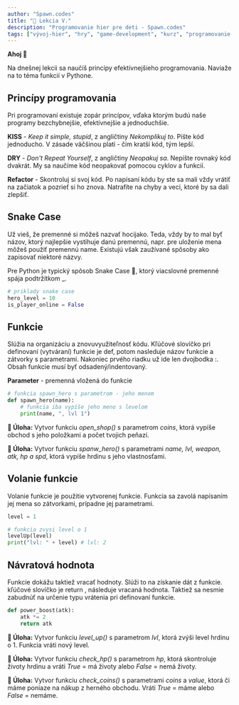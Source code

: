 ```yaml
---
author: "Spawn.codes"
title: "🐍 Lekcia V."
description: "Programovanie hier pre deti - Spawn.codes"
tags: ["vývoj-hier", "hry", "game-development", "kurz", "programovanie-hier", "programovanie-pre-deti"]
---
```

 
**Ahoj 👋**

<!--more-->

Na dnešnej lekcii sa naučíš princípy efektívnejšieho programovania. Naviaže na to téma funkcií v Pythone.


## Princípy programovania
Pri programovaní existuje zopár <span class="font-semibold text-lg text-slate-800 text-center max-w-sm mx-1 rounded-md px-2 py-1 bg-gradient-to-r from-indigo-200 via-red-200 to-yellow-100 shadow-md shadow-indigo-600">princípov</span>, vďaka ktorým budú naše programy bezchybnejšie, efektívnejšie a jednoduchšie.

**KISS** - *Keep it simple, stupid*, z angličtiny *Nekomplikuj to*. Píšte kód jednoducho. V zásade väčšinou platí - čím kratší kód, tým lepší.

**DRY** - *Don't Repeat Yourself*, z angličtiny *Neopakuj sa*. Nepíšte rovnaký kód dvakrát. My sa naučíme kód neopakovať pomocou cyklov a funkcií.

**Refactor** - Skontroluj si svoj kód. Po napísaní kódu by ste sa mali vždy <span class="font-semibold text-lg text-slate-800 text-center max-w-sm mx-1 rounded-md px-2 py-1 bg-gradient-to-r from-indigo-200 via-red-200 to-yellow-100 shadow-md shadow-indigo-600">vrátiť na začiatok</span> a pozrieť si ho znova. Natrafíte na chyby a veci, ktoré by sa dali zlepšiť.

## Snake Case
Už vieš, že premenné si môžeš nazvať hocijako. Teda, vždy by to mal byť názov, ktorý najlepšie vystihuje danú premennú, napr. pre uloženie mena môžeš použiť premennú <span class="font-mono text-slate-400 text-center max-w-sm mx-1 rounded-md px-2 py-1 bg-slate-800">name</span>. Existujú však zaužívané spôsoby ako zapisovať niektoré názvy.

Pre Python je typický spôsob <span class="font-semibold text-lg text-slate-800 text-center max-w-sm mx-1 rounded-md px-2 py-1 bg-gradient-to-r from-indigo-200 via-red-200 to-yellow-100 shadow-md shadow-indigo-600">Snake Case 🐍</span>, ktorý viacslovné premenné spája <span class="font-semibold text-lg text-slate-800 text-center max-w-sm mx-1 rounded-md px-2 py-1 bg-gradient-to-r from-indigo-200 via-red-200 to-yellow-100 shadow-md shadow-indigo-600">podtržítkom _</span>.

```python
# priklady snake case
hero_level = 10
is_player_online = False
```

## Funkcie
Slúžia na organizáciu a znovuvyužiteľnosť kódu. Kľúčové slovíčko pri definovaní (vytváraní) funkcie je <span class="font-mono text-slate-400 text-center max-w-sm mx-1 rounded-md px-2 py-1 bg-slate-800">def</span>, potom nasleduje názov funkcie a zátvorky s parametrami. Nakoniec prvého riadku už ide len dvojbodka <span class="font-mono text-slate-400 text-center max-w-sm mx-1 rounded-md px-2 py-1 bg-slate-800">:</span>. Obsah funkcie musí byť odsadený/indentovaný.

**Parameter** - premenná vložená do funkcie

```python
# funkcia spawn_hero s parametrom - jeho menom
def spawn_hero(name):
    # funkcia iba vypíše jeho meno s levelom
    print(name, ", lvl 1")
```

<span class="font-mono text-slate-400 text-center max-w-sm mx-1 rounded-md px-2 py-1 bg-slate-800">**🔰 Úloha:** Vytvor funkciu *open_shop()* s parametrom *coins*, ktorá vypíše obchod s jeho položkami a počet tvojich peňazí.</span>

<span class="font-mono text-slate-400 text-center max-w-sm mx-1 rounded-md px-2 py-1 bg-slate-800">**🔰 Úloha:** Vytvor funkciu *spanw_hero()* s parametrami *name, lvl, weapon, atk, hp a spd*, ktorá vypíše hrdinu s jeho vlastnosťami.</span>

## Volanie funkcie
Volanie funkcie je použitie vytvorenej funkcie. Funkcia sa zavolá napísaním jej mena so zátvorkami, prípadne jej parametrami.

```python
level = 1

# funkcia zvysi level o 1
levelUp(level)
print("lvl: " + level) # lvl: 2
```

## Návratová hodnota
Funkcie dokážu taktiež vracať hodnoty. Slúži to na získanie dát z funkcie. kľúčové slovíčko je return , následuje vracaná hodnota. Taktiež sa nesmie zabudnúť na určenie typu vrátenia pri definovaní funkcie.

```python
def power_boost(atk):
    atk *= 2
    return atk
```

<span class="font-mono text-slate-400 text-center max-w-sm mx-1 rounded-md px-2 py-1 bg-slate-800">**🔰 Úloha:** Vytvor funkciu *level_up()* s parametrom *lvl*, ktorá zvýši level hrdinu o 1. Funkcia vráti nový level.</span>

<span class="font-mono text-slate-400 text-center max-w-sm mx-1 rounded-md px-2 py-1 bg-slate-800">**🔰 Úloha:** Vytvor funkciu *check_hp()* s parametrom *hp*, ktorá skontroluje životy hrdinu a vráti *True* = má životy alebo *False* = nemá životy.</span>

<span class="font-mono text-slate-400 text-center max-w-sm mx-1 rounded-md px-2 py-1 bg-slate-800">**🔰 Úloha:** Vytvor funkciu *check_coins()* s parametrami *coins* a *value*, ktorá či máme poniaze na nákup z herného obchodu. Vráti *True* = máme alebo *False* = nemáme.</span>